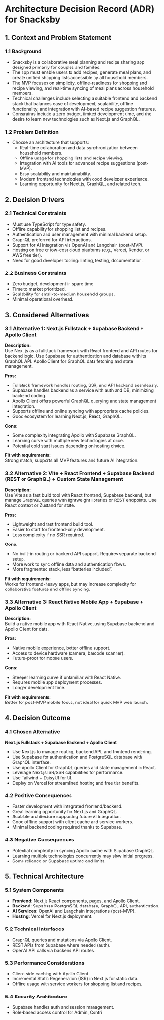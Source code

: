 # Architecture Decision Record (ADR) for Snacksby

## 1. Context and Problem Statement

### 1.1 Background
- Snacksby is a collaborative meal planning and recipe sharing app designed primarily for couples and families.
- The app must enable users to add recipes, generate meal plans, and create unified shopping lists accessible by all household members.
- The MVP focuses on simplicity, offline-readiness for shopping and recipe viewing, and real-time syncing of meal plans across household members.
- Technical challenges include selecting a suitable frontend and backend stack that balances ease of development, scalability, offline functionality, and integration with AI-based recipe suggestion features.
- Constraints include a zero budget, limited development time, and the desire to learn new technologies such as Next.js and GraphQL.

### 1.2 Problem Definition
- Choose an architecture that supports:
  - Real-time collaboration and data synchronization between household members.
  - Offline usage for shopping lists and recipe viewing.
  - Integration with AI tools for advanced recipe suggestions (post-MVP).
  - Easy scalability and maintainability.
  - Modern frontend technologies with good developer experience.
  - Learning opportunity for Next.js, GraphQL, and related tech.

## 2. Decision Drivers

### 2.1 Technical Constraints
- Must use TypeScript for type safety.
- Offline capability for shopping list and recipes.
- Authentication and user management with minimal backend setup.
- GraphQL preferred for API interactions.
- Support for AI integration via OpenAI and Langchain (post-MVP).
- Hosting on free or low-cost cloud platforms (e.g., Vercel, Render, or AWS free tier).
- Need for good developer tooling: linting, testing, documentation.

### 2.2 Business Constraints
- Zero budget, development in spare time.
- Time to market prioritized.
- Scalability for small-to-medium household groups.
- Minimal operational overhead.

## 3. Considered Alternatives

### 3.1 Alternative 1: Next.js Fullstack + Supabase Backend + Apollo Client

**Description:**  
Use Next.js as a fullstack framework with React frontend and API routes for backend logic. Use Supabase for authentication and database with its GraphQL API. Apollo Client for GraphQL data fetching and state management.

**Pros:**  
- Fullstack framework handles routing, SSR, and API backend seamlessly.  
- Supabase handles backend as a service with auth and DB, minimizing backend coding.  
- Apollo Client offers powerful GraphQL querying and state management integration.  
- Supports offline and online syncing with appropriate cache policies.  
- Good ecosystem for learning Next.js, React, GraphQL.  

**Cons:**  
- Some complexity integrating Apollo with Supabase GraphQL.  
- Learning curve with multiple new technologies at once.  
- Potential cold start issues depending on hosting choice.  

**Fit with requirements:**  
Strong match, supports all MVP features and future AI integration.

### 3.2 Alternative 2: Vite + React Frontend + Supabase Backend (REST or GraphQL) + Custom State Management

**Description:**  
Use Vite as a fast build tool with React frontend, Supabase backend, but manage GraphQL queries with lightweight libraries or REST endpoints. Use React context or Zustand for state.

**Pros:**  
- Lightweight and fast frontend build tool.  
- Easier to start for frontend-only development.  
- Less complexity if no SSR required.  

**Cons:**  
- No built-in routing or backend API support. Requires separate backend setup.  
- More work to sync offline data and authentication flows.  
- More fragmented stack, less “batteries included”.  

**Fit with requirements:**  
Works for frontend-heavy apps, but may increase complexity for collaborative features and offline syncing.

### 3.3 Alternative 3: React Native Mobile App + Supabase + Apollo Client

**Description:**  
Build a native mobile app with React Native, using Supabase backend and Apollo Client for data.

**Pros:**  
- Native mobile experience, better offline support.  
- Access to device hardware (camera, barcode scanner).  
- Future-proof for mobile users.  

**Cons:**  
- Steeper learning curve if unfamiliar with React Native.  
- Requires mobile app deployment processes.  
- Longer development time.  

**Fit with requirements:**  
Better for post-MVP mobile focus, not ideal for quick MVP web launch.

## 4. Decision Outcome

### 4.1 Chosen Alternative

**Next.js Fullstack + Supabase Backend + Apollo Client**

- Use Next.js to manage routing, backend API, and frontend rendering.  
- Use Supabase for authentication and PostgreSQL database with GraphQL interface.  
- Use Apollo Client for GraphQL queries and state management in React.  
- Leverage Next.js ISR/SSR capabilities for performance.  
- Use Tailwind + DaisyUI for UI.  
- Deploy on Vercel for streamlined hosting and free tier benefits.

### 4.2 Positive Consequences

- Faster development with integrated frontend/backend.  
- Great learning opportunity for Next.js and GraphQL.  
- Scalable architecture supporting future AI integration.  
- Good offline support with client cache and service workers.  
- Minimal backend coding required thanks to Supabase.  

### 4.3 Negative Consequences

- Potential complexity in syncing Apollo cache with Supabase GraphQL.  
- Learning multiple technologies concurrently may slow initial progress.  
- Some reliance on Supabase uptime and limits.  

## 5. Technical Architecture

### 5.1 System Components

- **Frontend**: Next.js React components, pages, and Apollo Client.  
- **Backend**: Supabase PostgreSQL database, GraphQL API, authentication.  
- **AI Services**: OpenAI and Langchain integrations (post-MVP).  
- **Hosting**: Vercel for Next.js deployment.

### 5.2 Technical Interfaces

- GraphQL queries and mutations via Apollo Client.  
- REST APIs from Supabase where needed (auth).  
- OpenAI API calls via backend API routes.

### 5.3 Performance Considerations

- Client-side caching with Apollo Client.  
- Incremental Static Regeneration (ISR) in Next.js for static data.  
- Offline usage with service workers for shopping list and recipes.

### 5.4 Security Architecture

- Supabase handles auth and session management.  
- Role-based access control for Admin, Contri
